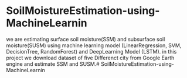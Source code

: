 # SoilMoistureEstimation-using-MachineLearnin
we are estimating surface soil moisture(SSM) and subsurface soil moisture(SUSM) using machine learning model (LinearRegression, SVM, DecisionTree, RandomForest) and DeepLearning Model (LSTM).
in this project we download dataset of five Differenct city from Google Earth engine and estimate SSM and SUSM.# SoilMoistureEstimation-using-MachineLearnin
